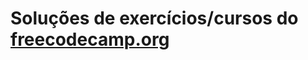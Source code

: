 <h1>Soluções de exercícios/cursos do <a href="https://www.freecodecamp.org/learn">freecodecamp.org</a></h1>